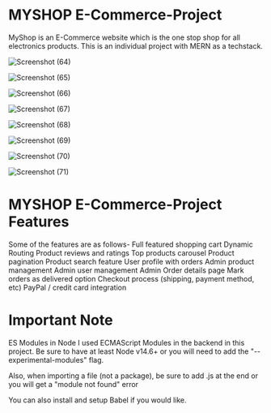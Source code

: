# MYSHOP E-Commerce-Project
MyShop is an E-Commerce website which is the one stop shop for all electronics products. This is an individual project with MERN as a techstack.

![Screenshot (64)](https://user-images.githubusercontent.com/93336602/176585597-9af8693a-4972-484d-b7fc-d793b8ae19d3.png)


![Screenshot (65)](https://user-images.githubusercontent.com/93336602/176585870-3a27012c-d53f-404b-b68c-cc563c019557.png)


![Screenshot (66)](https://user-images.githubusercontent.com/93336602/176585902-5303e18b-579a-4a45-b6b0-949a7bb81f5a.png)


![Screenshot (67)](https://user-images.githubusercontent.com/93336602/176585929-225d47bc-a21d-4b15-93c1-7ba34ce66f35.png)


![Screenshot (68)](https://user-images.githubusercontent.com/93336602/176585966-0ab2ec03-d89c-447a-b96e-0deb05c9ddcb.png)


![Screenshot (69)](https://user-images.githubusercontent.com/93336602/176586022-c75035a2-c006-486e-aaeb-f388614fdef7.png)


![Screenshot (70)](https://user-images.githubusercontent.com/93336602/176586077-ecb20fab-c9ac-4e3b-9ba5-d994f44cf74a.png)


![Screenshot (71)](https://user-images.githubusercontent.com/93336602/176586106-bbdfd297-277f-494f-9b59-ef49ca28f783.png)


# MYSHOP E-Commerce-Project Features
Some of the features are as follows-
Full featured shopping cart
Dynamic Routing
Product reviews and ratings
Top products carousel
Product pagination
Product search feature
User profile with orders
Admin product management
Admin user management
Admin Order details page
Mark orders as delivered option
Checkout process (shipping, payment method, etc)
PayPal / credit card integration


# Important Note
ES Modules in Node
I used ECMAScript Modules in the backend in this project. Be sure to have at least Node v14.6+ or you will need to add the "--experimental-modules" flag.

Also, when importing a file (not a package), be sure to add .js at the end or you will get a "module not found" error

You can also install and setup Babel if you would like.
